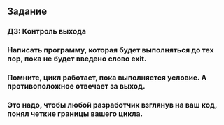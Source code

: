 ## Задание
### ДЗ: Контроль выхода
### Написать программу, которая будет выполняться до тех пор, пока не будет введено слово exit.
### Помните, цикл работает, пока выполняется условие. А противоположное отвечает за выход.
### Это надо, чтобы любой разработчик взглянув на ваш код, понял четкие границы вашего цикла.